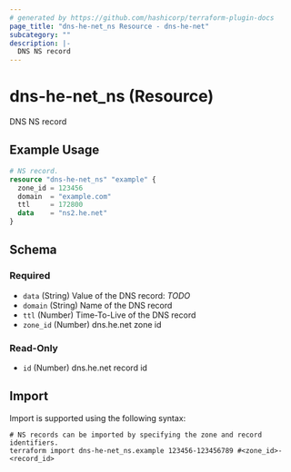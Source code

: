 ```yaml
---
# generated by https://github.com/hashicorp/terraform-plugin-docs
page_title: "dns-he-net_ns Resource - dns-he-net"
subcategory: ""
description: |-
  DNS NS record
---
```


# dns-he-net_ns (Resource)

DNS NS record

## Example Usage

```terraform
# NS record.
resource "dns-he-net_ns" "example" {
  zone_id = 123456
  domain  = "example.com"
  ttl     = 172800
  data    = "ns2.he.net"
}
```

<!-- schema generated by tfplugindocs -->
## Schema

### Required

- `data` (String) Value of the DNS record: *TODO*
- `domain` (String) Name of the DNS record
- `ttl` (Number) Time-To-Live of the DNS record
- `zone_id` (Number) dns.he.net zone id

### Read-Only

- `id` (Number) dns.he.net record id

## Import

Import is supported using the following syntax:

```shell
# NS records can be imported by specifying the zone and record identifiers.
terraform import dns-he-net_ns.example 123456-123456789 #<zone_id>-<record_id>
```

